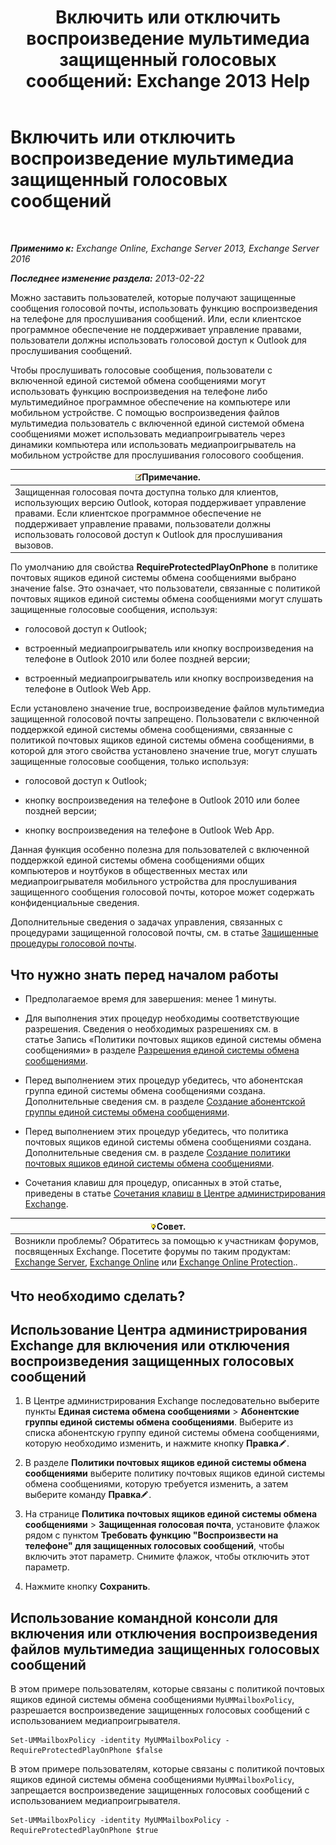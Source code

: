 ﻿---
title: 'Включить или отключить воспроизведение мультимедиа защищенный голосовых сообщений: Exchange 2013 Help'
TOCTitle: Включить или отключить воспроизведение мультимедиа защищенный голосовых сообщений
ms:assetid: 3c33370c-4262-42b1-8d83-d61fc7c426cd
ms:mtpsurl: https://technet.microsoft.com/ru-ru/library/Ee423543(v=EXCHG.150)
ms:contentKeyID: 52059128
ms.date: 05/22/2018
mtps_version: v=EXCHG.150
ms.translationtype: MT
---

# Включить или отключить воспроизведение мультимедиа защищенный голосовых сообщений

 

_**Применимо к:** Exchange Online, Exchange Server 2013, Exchange Server 2016_

_**Последнее изменение раздела:** 2013-02-22_

Можно заставить пользователей, которые получают защищенные сообщения голосовой почты, использовать функцию воспроизведения на телефоне для прослушивания сообщений. Или, если клиентское программное обеспечение не поддерживает управление правами, пользователи должны использовать голосовой доступ к Outlook для прослушивания сообщений.

Чтобы прослушивать голосовые сообщения, пользователи с включенной единой системой обмена сообщениями могут использовать функцию воспроизведения на телефоне либо мультимедийное программное обеспечение на компьютере или мобильном устройстве. С помощью воспроизведения файлов мультимедиа пользователь с включенной единой системой обмена сообщениями может использовать медиапроигрыватель через динамики компьютера или использовать медиапроигрыватель на мобильном устройстве для прослушивания голосового сообщения.

<table>
<thead>
<tr class="header">
<th><img src="images/JJ126620.note(EXCHG.150).gif" title="Примечание" alt="Примечание" />Примечание.</th>
</tr>
</thead>
<tbody>
<tr class="odd">
<td>Защищенная голосовая почта доступна только для клиентов, использующих версию Outlook, которая поддерживает управление правами. Если клиентское программное обеспечение не поддерживает управление правами, пользователи должны использовать голосовой доступ к Outlook для прослушивания вызовов.</td>
</tr>
</tbody>
</table>


По умолчанию для свойства **RequireProtectedPlayOnPhone** в политике почтовых ящиков единой системы обмена сообщениями выбрано значение false. Это означает, что пользователи, связанные с политикой почтовых ящиков единой системы обмена сообщениями могут слушать защищенные голосовые сообщения, используя:

  - голосовой доступ к Outlook;

  - встроенный медиапроигрыватель или кнопку воспроизведения на телефоне в Outlook 2010 или более поздней версии;

  - встроенный медиапроигрыватель или кнопку воспроизведения на телефоне в Outlook Web App.

Если установлено значение true, воспроизведение файлов мультимедиа защищенной голосовой почты запрещено. Пользователи с включенной поддержкой единой системы обмена сообщениями, связанные с политикой почтовых ящиков единой системы обмена сообщениями, в которой для этого свойства установлено значение true, могут слушать защищенные голосовые сообщения, только используя:

  - голосовой доступ к Outlook;

  - кнопку воспроизведения на телефоне в Outlook 2010 или более поздней версии;

  - кнопку воспроизведения на телефоне в Outlook Web App.

Данная функция особенно полезна для пользователей с включенной поддержкой единой системы обмена сообщениями общих компьютеров и ноутбуков в общественных местах или медиапроигрывателя мобильного устройства для прослушивания защищенного сообщения голосовой почты, которое может содержать конфиденциальные сведения.

Дополнительные сведения о задачах управления, связанных с процедурами защищенной голосовой почты, см. в статье [Защищенные процедуры голосовой почты](protected-voice-mail-procedures-exchange-2013-help.md).

## Что нужно знать перед началом работы

  - Предполагаемое время для завершения: менее 1 минуты.

  - Для выполнения этих процедур необходимы соответствующие разрешения. Сведения о необходимых разрешениях см. в статье Запись «Политики почтовых ящиков единой системы обмена сообщениями» в разделе [Разрешения единой системы обмена сообщениями](unified-messaging-permissions-exchange-2013-help.md).

  - Перед выполнением этих процедур убедитесь, что абонентская группа единой системы обмена сообщениями создана. Дополнительные сведения см. в разделе [Создание абонентской группы единой системы обмена сообщениями](create-a-um-dial-plan-exchange-2013-help.md).

  - Перед выполнением этих процедур убедитесь, что политика почтовых ящиков единой системы обмена сообщениями создана. Дополнительные сведения см. в разделе [Создание политики почтовых ящиков единой системы обмена сообщениями](create-a-um-mailbox-policy-exchange-2013-help.md).

  - Сочетания клавиш для процедур, описанных в этой статье, приведены в статье [Сочетания клавиш в Центре администрирования Exchange](keyboard-shortcuts-in-the-exchange-admin-center-exchange-online-protection-help.md).

<table>
<thead>
<tr class="header">
<th><img src="images/Bb124558.tip(EXCHG.150).gif" title="Совет" alt="Совет" />Совет.</th>
</tr>
</thead>
<tbody>
<tr class="odd">
<td>Возникли проблемы? Обратитесь за помощью к участникам форумов, посвященных Exchange. Посетите форумы по таким продуктам: <a href="https://go.microsoft.com/fwlink/p/?linkid=60612">Exchange Server</a>, <a href="https://go.microsoft.com/fwlink/p/?linkid=267542">Exchange Online</a> или <a href="https://go.microsoft.com/fwlink/p/?linkid=285351">Exchange Online Protection</a>..</td>
</tr>
</tbody>
</table>


## Что необходимо сделать?

## Использование Центра администрирования Exchange для включения или отключения воспроизведения защищенных голосовых сообщений

1.  В Центре администрирования Exchange последовательно выберите пункты **Единая система обмена сообщениями** \> **Абонентские группы единой системы обмена сообщениями**. Выберите из списка абонентскую группу единой системы обмена сообщениями, которую необходимо изменить, и нажмите кнопку **Правка**![Значок редактирования](images/Bb124582.6f53ccb2-1f13-4c02-bea0-30690e6ea71d(EXCHG.150).gif "Значок редактирования").

2.  В разделе **Политики почтовых ящиков единой системы обмена сообщениями** выберите политику почтовых ящиков единой системы обмена сообщениями, которую требуется изменить, а затем выберите команду **Правка**![Значок редактирования](images/Bb124582.6f53ccb2-1f13-4c02-bea0-30690e6ea71d(EXCHG.150).gif "Значок редактирования").

3.  На странице **Политика почтовых ящиков единой системы обмена сообщениями** \> **Защищенная голосовая почта**, установите флажок рядом с пунктом **Требовать функцию "Воспроизвести на телефоне" для защищенных голосовых сообщений**, чтобы включить этот параметр. Снимите флажок, чтобы отключить этот параметр.

4.  Нажмите кнопку **Сохранить**.

## Использование командной консоли для включения или отключения воспроизведения файлов мультимедиа защищенных голосовых сообщений

В этом примере пользователям, которые связаны с политикой почтовых ящиков единой системы обмена сообщениями `MyUMMailboxPolicy`, разрешается воспроизведение защищенных голосовых сообщений с использованием медиапроигрывателя.

    Set-UMMailboxPolicy -identity MyUMMailboxPolicy -RequireProtectedPlayOnPhone $false

В этом примере пользователям, которые связаны с политикой почтовых ящиков единой системы обмена сообщениями `MyUMMailboxPolicy`, запрещается воспроизведение защищенных голосовых сообщений с использованием медиапроигрывателя.

    Set-UMMailboxPolicy -identity MyUMMailboxPolicy -RequireProtectedPlayOnPhone $true

